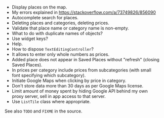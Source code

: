 - Display places on the map.
- My errors explained in https://stackoverflow.com/a/73749826/856090
- Autocomplete search for places.
- Deleting places and categories, deleting prices.
- Validate that place name or category name is non-empty.
- What to do with duplicate names of objects?
- Use widget keys?
- Help.
- How to dispose `TextEditingController`?
- It allows to enter only whole numbers as prices.
- Added place does not appear in Saved Places without "refresh" (closing Saved Places).
- In prices per category include prices from subcategories (with small font specifying which
  subcategory).
- Initiate Google Maps when clicking by price in category.
- Don't store data more than 30 days as per Google Maps license.
- Limit amount of money spent by hiding Google API behind my own proxy server, sell in app
  access to that server.
- Use `ListTile` class where appropriate.

See also `TODO` and `FIXME` in the source.